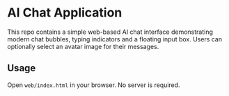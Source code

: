 # AI Chat Application

This repo contains a simple web-based AI chat interface demonstrating modern chat bubbles, typing indicators and a floating input box. Users can optionally select an avatar image for their messages.

## Usage

Open `web/index.html` in your browser. No server is required.
